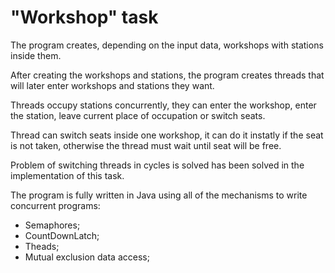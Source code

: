 # "Workshop" task

The program creates, depending on the input data, workshops with stations inside them.

After creating the workshops and stations, the program creates threads that will later enter workshops and stations they want.

Threads occupy stations concurrently, they can enter the workshop, enter the station, leave current place of occupation or switch seats.

Thread can switch seats inside one workshop, it can do it instatly if the seat is not taken, otherwise the thread must wait until seat will be free.

Problem of switching threads in cycles is solved has been solved in the implementation of this task. 

The program is fully written in Java using all of the mechanisms to write concurrent programs:
- Semaphores;
- CountDownLatch;
- Theads;
- Mutual exclusion data access;
